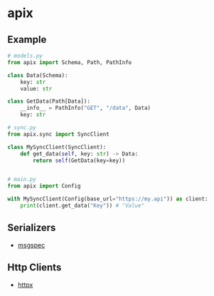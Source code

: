 # apix

## Example

```python
# models.py
from apix import Schema, Path, PathInfo

class Data(Schema):
    key: str
    value: str

class GetData(Path[Data]):
    __info__ = PathInfo("GET", "/data", Data)
    key: str

# sync.py
from apix.sync import SyncClient

class MySyncClient(SyncClient):
    def get_data(self, key: str) -> Data:
        return self(GetData(key=key))


# main.py
from apix import Config

with MySyncClient(Config(base_url="https://my.api")) as client:
    print(client.get_data("Key")) # "Value"

```


## Serializers

- [msgspec](https://jcristharif.com/msgspec/index.html)

## Http Clients

- [httpx](https://www.python-httpx.org/)
